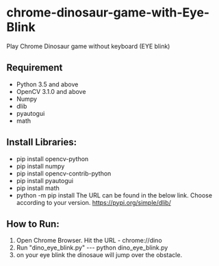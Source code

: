 # chrome-dinosaur-game-with-Eye-Blink
Play Chrome Dinosaur game without keyboard (EYE blink)

## Requirement
- Python 3.5 and above
- OpenCV 3.1.0 and above
- Numpy
- dlib
- pyautogui
- math

## Install Libraries:
* pip install opencv-python
* pip install numpy
* pip install opencv-contrib-python
* pip install pyautogui
* pip install math
* python -m pip install <URL>
  The URL can be found in the below link. Choose according to your version.
  https://pypi.org/simple/dlib/


## How to Run:
1. Open Chrome Browser. Hit the URL - chrome://dino
2. Run "dino_eye_blink.py" --- python dino_eye_blink.py
3. on your eye blink the dinosaue will jump over the obstacle.

